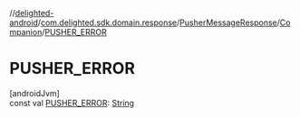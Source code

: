 //[delighted-android](../../../../index.md)/[com.delighted.sdk.domain.response](../../index.md)/[PusherMessageResponse](../index.md)/[Companion](index.md)/[PUSHER_ERROR](-p-u-s-h-e-r_-e-r-r-o-r.md)

# PUSHER_ERROR

[androidJvm]\
const val [PUSHER_ERROR](-p-u-s-h-e-r_-e-r-r-o-r.md): [String](https://kotlinlang.org/api/latest/jvm/stdlib/kotlin/-string/index.html)
